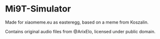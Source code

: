 # Mi9T-Simulator
Made for xiaomeme.eu as easteregg, based on a meme from Koszalin.

Contains original audio files from @ArixElo, licensed under public domain.
